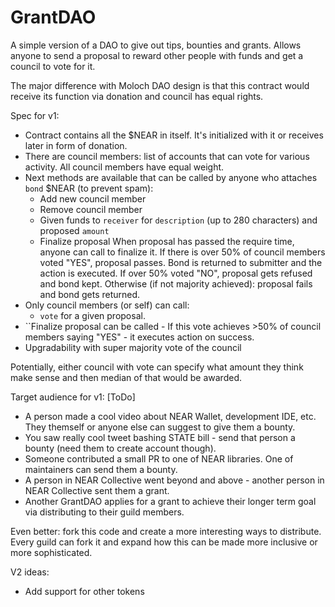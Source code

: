 # GrantDAO

A simple version of a DAO to give out tips, bounties and grants.
Allows anyone to send a proposal to reward other people with funds and get a council to vote for it.

The major difference with Moloch DAO design is that this contract would receive its function via donation and council has equal rights.

Spec for v1:
 - Contract contains all the $NEAR in itself. It's initialized with it or receives later in form of donation.
 - There are council members: list of accounts that can vote for various activity. All council members have equal weight.
 - Next methods are available that can be called by anyone who attaches `bond` $NEAR (to prevent spam):
     - Add new council member
     - Remove council member
     - Given funds to `receiver` for `description` (up to 280 characters) and proposed `amount`
     - Finalize proposal
        When proposal has passed the require time, anyone can call to finalize it.
        If there is over 50% of council members voted "YES", proposal passes. Bond is returned to submitter and the action is executed.
        If over 50% voted "NO", proposal gets refused and bond kept.
        Otherwise (if not majority achieved): proposal fails and bond gets returned.
 - Only council members (or self) can call:
     - `vote` for a given proposal.
 - ``Finalize proposal can be called 
        - If this vote achieves >50% of council members saying "YES" - it executes action on success.
 - Upgradability with super majority vote of the council

Potentially, either council with vote can specify what amount they think make sense and then median of that  would be awarded.

Target audience for v1: [ToDo]

 - A person made a cool video about NEAR Wallet, development IDE, etc. They themself or anyone else can suggest to give them a bounty.
 - You saw really cool tweet bashing STATE bill - send that person a bounty (need them to create account though).
 - Someone contributed a small PR to one of NEAR libraries. One of maintainers can send them a bounty.
 - A person in NEAR Collective went beyond and above - another person in NEAR Collective sent them a grant.
 - Another GrantDAO applies for a grant to achieve their longer term goal via distributing to their guild members.

Even better: fork this code and create a more interesting ways to distribute.
Every guild can fork it and expand how this can be made more inclusive or more sophisticated.

V2 ideas:
 - Add support for other tokens
